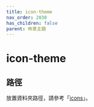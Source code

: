 ```yaml
---
title: icon-theme
nav_order: 2030
has_children: false
parent: 佈景主題
---
```



# icon-theme


## 路徑

放置資料夾路徑，請參考「[icons](https://samwhelp.github.io/note-about-manjaro/read/theme.html#icons)」。
